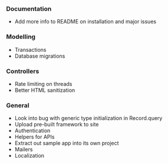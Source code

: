 ### Documentation
* Add more info to README on installation and major issues

### Modelling

* Transactions
* Database migrations

### Controllers

* Rate limiting on threads
* Better HTML sanitization

### General

* Look into bug with generic type initialization in Record.query
* Upload pre-built framework to site
* Authentication
* Helpers for APIs
* Extract out sample app into its own project
* Mailers
* Localization